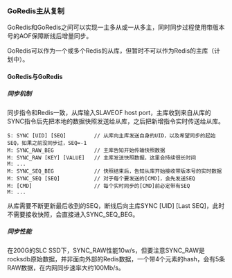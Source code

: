 ### GoRedis主从复制

GoRedis和GoRedis之间可以实现一主多从或一从多主，同时同步过程使用带版本号的AOF保障断线后增量同步。

GoRedis可以作为一个或多个Redis的从库，但暂时不可以作为Redis的主库（计划中）。

#### GoRedis与GoRedis

##### 同步机制

同步指令和Redis一致，从库输入SLAVEOF host port，主库收到来自从库的SYNC指令后先把本地的数据快照发送给从库，之后把新增指令实时传送给从库。

	S: SYNC [UID] [SEQ]			// 从库向主库发送自身的UID，以及希望同步的起始SEQ，如果之前没同步过，SEQ=-1
	M: SYNC_RAW_BEG				// 主库告知开始传输快照数据
	M: SYNC_RAW [KEY] [VALUE]	// 主库发送快照数据，这里会持续很长时间
	M: ...
	M: SYNC_SEQ_BEG				// 快照结束后，告知从库开始接收带版本号的实时数据
	M: SYNC_SEQ [SEQ]			// 对于每个要发送的[CMD]，会先发送SEQ
	M: [CMD]					// 每个实时同步的[CMD]前必定带有SEQ
	M: ...						

从库需要不断更新最后收到的SEQ，断线后向主库SYNC [UID] [Last SEQ]，此时不需要接收快照，会直接进入SYNC_SEQ_BEG。

##### 同步性能

在200G的SLC SSD下，SYNC_RAW性能10w/s，但要注意SYNC_RAW是rocksdb原始数据，并非面向外部的Redis数据，一个带4个元素的hash，会有5条RAW数据，在内网同步速率大约100Mb/s。